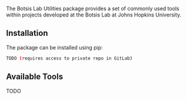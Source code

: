 The Botsis Lab Utilities package provides a set of commonly used tools within projects developed at the Botsis Lab at Johns Hopkins University.

## Installation

The package can be installed using pip:

```bash
TODO (requires access to private repo in GitLab)
```

## Available Tools

TODO